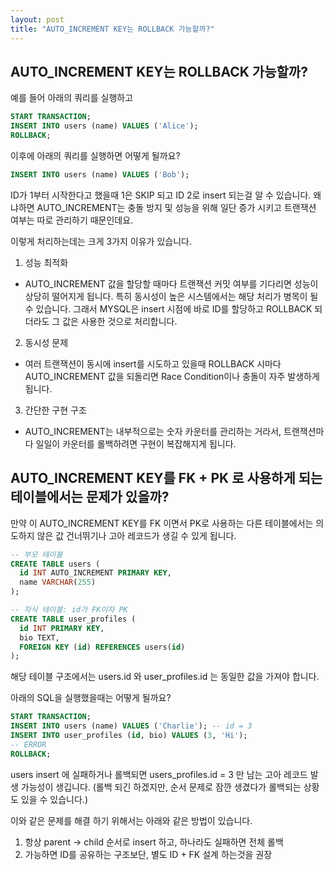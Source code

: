 ```yaml
---
layout: post
title: "AUTO_INCREMENT KEY는 ROLLBACK 가능할까?"
---
```


## AUTO_INCREMENT KEY는 ROLLBACK 가능할까?

예를 들어 아래의 쿼리를 실행하고

```SQL
START TRANSACTION;
INSERT INTO users (name) VALUES ('Alice');
ROLLBACK;
```

이후에 아래의 쿼리를 실행하면 어떻게 될까요?
```SQL
INSERT INTO users (name) VALUES ('Bob');
```

ID가 1부터 시작한다고 했을때 1은 SKIP 되고 ID 2로 insert 되는걸 알 수 있습니다.
왜냐하면 AUTO_INCREMENT는 충돌 방지 및 성능을 위해 일단 증가 시키고 트랜잭션 여부는 따로 관리하기 때문인데요.

이렇게 처리하는데는 크게 3가지 이유가 있습니다.

1. 성능 최적화
* AUTO_INCREMENT 값을 할당할 때마다 트랜잭션 커밋 여부를 기다리면 성능이 상당히 떨어지게 됩니다. 특히 동시성이 높은 시스템에서는 해당 처리가 병목이 될 수 있습니다.
그래서 MYSQL은 insert 시점에 바로 ID를 할당하고 ROLLBACK 되더라도 그 값은 사용한 것으로 처리합니다.

2. 동시성 문제
* 여러 트랜잭션이 동시에 insert를 시도하고 있을때 ROLLBACK 시마다 AUTO_INCREMENT 값을 되돌리면 Race Condition이나 충돌이 자주 발생하게 됩니다.

3. 간단한 구현 구조
* AUTO_INCREMENT는 내부적으로는 숫자 카운터를 관리하는 거라서, 트랜잭션마다 일일이 카운터를 롤백하려면 구현이 복잡해지게 됩니다.

## AUTO_INCREMENT KEY를 FK + PK 로 사용하게 되는 테이블에서는 문제가 있을까?

만약 이 AUTO_INCREMENT KEY를 FK 이면서 PK로 사용하는 다른 테이블에서는 의도하지 않은 값 건너뛰기나 고아 레코드가 생길 수 있게 됩니다.

```SQL
-- 부모 테이블
CREATE TABLE users (
  id INT AUTO_INCREMENT PRIMARY KEY,
  name VARCHAR(255)
);

-- 자식 테이블: id가 FK이자 PK
CREATE TABLE user_profiles (
  id INT PRIMARY KEY,
  bio TEXT,
  FOREIGN KEY (id) REFERENCES users(id)
);
```

해당 테이블 구조에서는 users.id 와 user_profiles.id 는 동일한 값을 가져야 합니다.

아래의 SQL을 실행했을때는 어떻게 될까요?

```SQL
START TRANSACTION;
INSERT INTO users (name) VALUES ('Charlie'); -- id = 3
INSERT INTO user_profiles (id, bio) VALUES (3, 'Hi');
-- ERROR
ROLLBACK;
```

users insert 에 실패하거나 롤백되면
users_profiles.id = 3 만 남는 고아 레코드 발생 가능성이 생깁니다.
(롤백 되긴 하겠지만, 순서 문제로 잠깐 생겼다가 롤백되는 상황도 있을 수 있습니다.)

이와 같은 문제를 해결 하기 위해서는 아래와 같은 방법이 있습니다.

1.	항상 parent → child 순서로 insert 하고, 하나라도 실패하면 전체 롤백
2.	가능하면 ID를 공유하는 구조보단, 별도 ID + FK 설계 하는것을 권장

